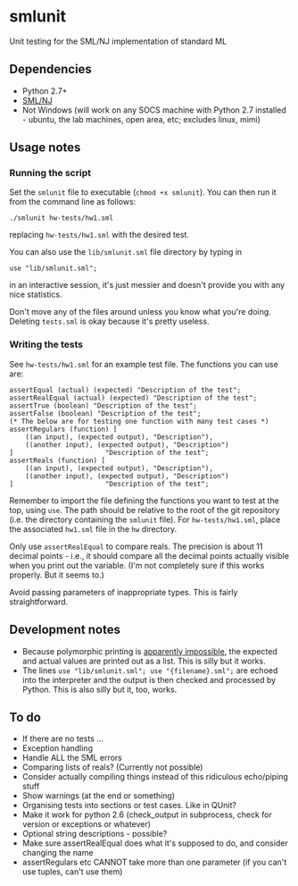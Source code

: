 smlunit
=======

Unit testing for the SML/NJ implementation of standard ML

Dependencies
------------

* Python 2.7+
* [SML/NJ](http://www.smlnj.org/)
* Not Windows (will work on any SOCS machine with Python 2.7 installed - ubuntu, the lab machines, open area, etc; excludes linux, mimi)

Usage notes
-----------

### Running the script

Set the `smlunit` file to executable (`chmod +x smlunit`). You can then run it from the command line as follows:

`./smlunit hw-tests/hw1.sml`

replacing `hw-tests/hw1.sml` with the desired test.

You can also use the `lib/smlunit.sml` file directory by typing in

`use "lib/smlunit.sml";`

in an interactive session, it's just messier and doesn't provide you with any nice statistics.

Don't move any of the files around unless you know what you're doing. Deleting `tests.sml` is okay because it's pretty useless.

### Writing the tests

See `hw-tests/hw1.sml` for an example test file. The functions you can use are:

	assertEqual (actual) (expected) "Description of the test";
	assertRealEqual (actual) (expected) "Description of the test";
	assertTrue (boolean) "Description of the test";
	assertFalse (boolean) "Description of the test";
	(* The below are for testing one function with many test cases *)
	assertRegulars (function) [
		((an input), (expected output), "Description"),
		((another input), (expected output), "Description")
	]						"Description of the test";
	assertReals (function) [
		((an input), (expected output), "Description"),
		((another input), (expected output), "Description")
	]						"Description of the test";

Remember to import the file defining the functions you want to test at the top, using `use`. The path should be relative to the root of the git repository (i.e. the directory containing the `smlunit` file). For `hw-tests/hw1.sml`, place the associated `hw1.sml` file in the `hw` directory.

Only use `assertRealEqual` to compare reals. The precision is about 11 decimal points - i.e., it should compare all the decimal points actually visible when you print out the variable. (I'm not completely sure if this works properly. But it seems to.)

Avoid passing parameters of inappropriate types. This is fairly straightforward.

Development notes
-----------------

* Because polymorphic printing is [apparently impossible](http://www.smlnj.org/doc/FAQ/faq.txt), the expected and actual values are printed out as a list. This is silly but it works.
* The lines `use "lib/smlunit.sml"; use "{filename}.sml";` are echoed into the interpreter and the output is then checked and processed by Python. This is also silly but it, too, works.

To do
-----

* If there are no tests ...
* Exception handling
* Handle ALL the SML errors
* Comparing lists of reals? (Currently not possible)
* Consider actually compiling things instead of this ridiculous echo/piping stuff
* Show warnings (at the end or something)
* Organising tests into sections or test cases. Like in QUnit?
* Make it work for python 2.6 (check_output in subprocess, check for version or exceptions or whatever)
* Optional string descriptions - possible?
* Make sure assertRealEqual does what it's supposed to do, and consider changing the name
* assertRegulars etc CANNOT take more than one parameter (if you can't use tuples, can't use them)
